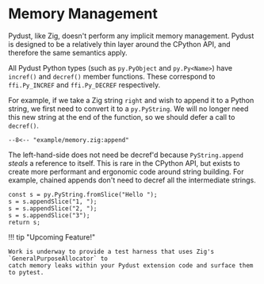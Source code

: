 # Memory Management

Pydust, like Zig, doesn't perform any implicit memory management. Pydust is designed to be a relatively
thin layer around the CPython API, and therefore the same semantics apply.

All Pydust Python types (such as `py.PyObject` and `py.Py<Name>`) have `incref()` and `decref()` member
functions. These correspond to `ffi.Py_INCREF` and `ffi.Py_DECREF` respectively.

For example, if we take a Zig string `right` and wish to append it to a Python string, we first need
to convert it to a `py.PyString`. We will no longer need this new string at the end of the function,
so we should defer a call to `decref()`.

``` zig
--8<-- "example/memory.zig:append"
```

The left-hand-side does not need be decref'd because `PyString.append` _steals_ a reference to itself.
This is rare in the CPython API, but exists to create more performant and ergonomic code around
string building. For example, chained appends don't need to decref all the intermediate strings.

``` zig 
const s = py.PyString.fromSlice("Hello ");
s = s.appendSlice("1, ");
s = s.appendSlice("2, ");
s = s.appendSlice("3");
return s;
```

!!! tip "Upcoming Feature!"

    Work is underway to provide a test harness that uses Zig's `GeneralPurposeAllocator` to 
    catch memory leaks within your Pydust extension code and surface them to pytest.